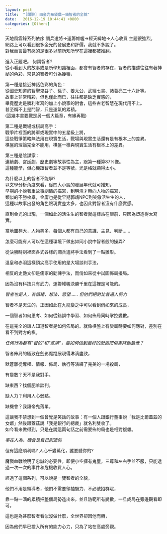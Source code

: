```yaml
---
layout: post
title:  "[閒聊] 由金光布袋戲一窺智者的全貌"
date:   2016-12-19 10:44:41 +0800
categories: [Others]
---
```


  
天地風雲錄系列依序   調兵遣將->運籌帷幄->經天緯地->人心收買   主題很強烈。  
網路上可以看到很多金光的發展史和評價，我就不多說了。  
對我而言最有感的是很多以前所知所學在這裡都被推翻。

進入正題吧。 何謂智者?  
從小看到大的故事或是所學知識裡面，都會有智者的存在，智者的描述往往有著神祕的色彩，常見的智者可分為幾種，

第一種是接近神話色彩的角色：  
從國史知道的智聖鬼谷子、孫子、姜太公、武經七書、諸葛亮三十六計等。  
故事上非常精彩，但也僅此而已，往往都是缺乏實感的，  
畢竟歷史是勝利者寫的加上小說家的附會，這些古老智慧在現代用不上。  
甚至稱不上是鬥智，只是運氣的累積。  
(這幾本書要戰是另一個大篇章，有緣再戰)

第二種是戰場或棋局高手：  
戰爭片裡面的將軍或現實中的五星級上將，  
這些戰爭策略無法用在現實生活，戰場與現實生活還有是有根本上的差異。  
棋盤的理論完全不能用，棋盤一樣與現實生活有根本上的差異。

第三種是陰謀家：  
連續劇、宮廷劇、歷史劇等故事性為主，跟第一種算87%像。  
這種能學，但心機跟智者並不是等號，光是格就顯得太小。

為什麼以上的智者不能學?  
以文學分析角度來看，從四大小說的發展年代就可推知，  
早期的小說著重故事劇情的描寫，到明清才轉向人物的描寫，  
類似的不勝枚舉，金庸也是從早期郭靖NPC到笑傲活生生的人，  
這種以故事出發的角色跟現實差太多，也因此對智者沒有什麼實感。

直到金光的出現，一個如此的活生生的智者就這樣站在眼前，只因為塑造得太寫實。

當地圖夠大，人物夠多，每個人都有自己的意識、主見、判斷......

怎麼可能有人可以在這種環境下做出如同小說中智者般的操弄?

從決勝時刻裡面各式各樣的調兵遣將手法看到了一點雛形。

溫皇和赤羽這樣頂尖高手使用的是大場談判手法，

相反的史艷文卻是儒家的勸諫手法，而俏如來從中試圖佈局擾局。

因為沒有科技只有武力，運籌帷幄決勝千里在這裡是可能的。

*智者也是人，有情緒、想法、慾望...... 但他們絕對比普通人努力*


智者不是天生的，正因如此在九龍變之中可以看到俏如來的成長，

一個智者如何思考、如何從錯誤中學習、如何佈局同時掌控變數。

在這完全的讓人知道智者是如何佈局的。就像棋盤上有變局時要如何應對，差別在看不到對方的棋。

*任何行為都有"目的"和"底牌"，要如何做到最好的配置把傷害降到最低？*

智者佈局的極致在劍影魔蹤展現得淋漓盡致，

默蒼離從奪權、情報、佈局、執行等演繹了完美的一場殺局，

有變數？天不是我對手。

缺東西？找個肥羊談判。

缺人力？利用人心弱點。

缺機會？我讓帝鬼落單。

這讓我不禁想到一個曾覺是笑話的故事：有一個人跟銀行董事說「我是比爾蓋茲的女婿」然後跟蓋茲說「我是銀行的總裁」就名利雙收了。  
如今看來做得到，只是在說這兩句話之前需要佈的局也是相對複雜。


*事在人為，機會是自己創造的*


但有這麼順利嗎? 人心千變萬化，誰要聽你的?

魔戮血戰說明了忠誠的必要性，即便小空擁有鬼璽，三尊和左右手並不服，只能透過一次一次的事件和危機收買人心。


經過了這個系列，可以說是一覽智者的全貌，

他們不用是領導者，他們不需要領袖魅力、不必號招群眾，

靠一點一滴的累積把整個局勢造出來，並且防範所有變數，一旦成局在旁邊觀看即可。

這也是為甚麼智者看似沒做什麼，全世界卻因他而轉，

因為他們早已投入所有的能力心力，只為了站在高處旁觀。